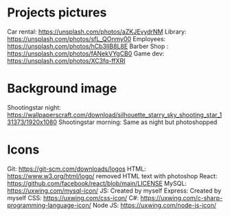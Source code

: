 # Projects pictures

Car rental: https://unsplash.com/photos/aZKJEvydrNM
Library: https://unsplash.com/photos/sfL_QOnmy00
Employees: https://unsplash.com/photos/hCb3lIB8L8E
Barber Shop : https://unsplash.com/photos/fANekVYgCB0
Game dev: https://unsplash.com/photos/XC3fq-ffXRI

# Background image

Shootingstar night: https://wallpaperscraft.com/download/silhouette_starry_sky_shooting_star_131373/1920x1080
Shootingstar morning: Same as night but photoshopped

# Icons

Git: https://git-scm.com/downloads/logos
HTML: https://www.w3.org/html/logo/ removed HTML text with photoshop
React: https://github.com/facebook/react/blob/main/LICENSE
MySQL: https://uxwing.com/mysql-icon/
JS: Created by myself
Express: Created by myself
CSS: https://uxwing.com/css-icon/
C#: https://uxwing.com/c-sharp-programming-language-icon/
Node JS: https://uxwing.com/node-js-icon/
